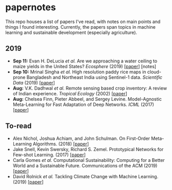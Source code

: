 # papernotes
This repo houses a list of papers I've read, with notes on main points and things I found interesting. Currently, the papers span topics in machine learning and sustainable development (especially agriculture).


## 2019
* __Sep 11:__ Evan H. DeLucia _et al._ Are we approaching a water ceiling to maize yields in the United States? _Ecosphere_ (2019) [[paper](https://esajournals.onlinelibrary.wiley.com/doi/full/10.1002/ecs2.2773)] [notes]
* __Sep 10:__ Mrinal Singha _et al._ High resolution paddy rice maps in cloud-prone Bangladesh and Northeast India using Sentinel-1 data. _Scientific Data_ (2019) [[paper](https://www.nature.com/articles/s41597-019-0036-3)]
* __Aug:__ V.K. Dadhwal _et al._ Remote sensing based crop inventory: A review of Indian experience. _Tropical Ecology_ (2002) [[paper](http://agris.fao.org/agris-search/search.do?recordID=IN2005000557)]
* __Aug:__ Chelsea Finn, Pieter Abbeel, and Sergey Levine. Model-Agnostic Meta-Learning for Fast Adaptation of Deep Networks. _ICML_ (2017) [[paper](https://arxiv.org/abs/1703.03400)]

## To-read
* Alex Nichol, Joshua Achiam, and John Schulman. On First-Order Meta-Learning Algorithms. (2018) [[paper](https://arxiv.org/abs/1803.02999)]
* Jake Snell, Kevin Swersky, Richard S. Zemel. Prototypical Networks for Few-shot Learning. (2017) [[paper](https://arxiv.org/abs/1703.05175)]
* Carla Gomes _et al._ Computational Sustainability: Computing for a Better World and a Sustainable Future. Communications of the ACM (2019) [[paper](https://cacm.acm.org/magazines/2019/9/238970-computational-sustainability/fulltext)]
* David Rolnick _et al._ Tackling Climate Change with Machine Learning. (2019) [[paper](https://arxiv.org/abs/1906.05433)]
